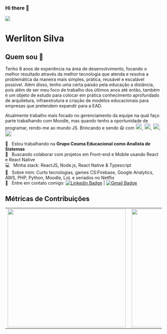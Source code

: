 ### Hi there 👋

<!--
**werliton/werliton** is a ✨ _special_ ✨ repository because its `README.md` (this file) appears on your GitHub profile.

Here are some ideas to get you started:

- 🔭 I’m currently working on ...
- 🌱 I’m currently learning ...
- 👯 I’m looking to collaborate on ...
- 🤔 I’m looking for help with ...
- 💬 Ask me about ...
- 📫 How to reach me: ...
- 😄 Pronouns: ...
- ⚡ Fun fact: ...
-->
<img width="auto" src="https://media-exp1.licdn.com/dms/image/C4E16AQHh_vA2yeJJnw/profile-displaybackgroundimage-shrink_200_800/0?e=1602115200&v=beta&t=_MwT4vMFYrSGnzFNC-0fBQ5KxdbKNTp9qrOQjInO2pQ">


# Werliton Silva

## Quem sou 👋
Tenho 8 anos de experiência na área de desenvolvimento, focando o melhor resultado através da melhor tecnologia que atenda e resolva a problemática da maneira mais simples, prática, reusável e escalável possível. Além disso, tenho uma certa paixão pela educação a distância, pois além de ser meu foco de trabalho dos últimos anos até então, também é um objeto de estudo para colocar em prática conhecimento aprofundado de arquitetura, infraestrutura e  criação de modelos educacionais para empresas que pretendem expandir para a EAD.

Atualmente trabalho mais focado no gerenciamento da equipe na qual faço parte trabalhando com Moodle, mas quando tenho a oportunidade de programar, rendo-me ao mundo JS. Brincando e sendo :smiley: com <img src="https://camo.githubusercontent.com/0cd910e76658429374539a8d72a0608783918aae/68747470733a2f2f7261776769742e636f6d2f676f72616e67616a69632f72656163742d69636f6e732f6d61737465722f72656163742d69636f6e732e737667" alt="React" width="20px" />, <img src="https://cdn.iconscout.com/icon/free/png-256/redux-283024.png" alt="Redux" width="20px" />, <img src="https://icon2.cleanpng.com/20180417/irq/kisspng-firebase-cloud-messaging-computer-icons-google-clo-github-5ad5d3cde70706.9853526815239628299463.jpg" alt="Firebase" width="20px" />, <img src="https://cdn2.iconfinder.com/data/icons/nodejs-1/512/nodejs-512.png" alt="Nodejs" width="20px" />


 :rocket:  &nbsp; Estou trabalhando na **Grupo Ceuma Educacional como Analista de Sistemas**
 <br/> :purple_heart: &nbsp; Buscando colaborar com projetos em Front-end e Mobile usando React e React Native
 <br/> :computer: &nbsp; Minha stack: ReactJS, Node.js, React Native & Typescript
 <br/> 💬  &nbsp; Sobre mim: Curto tecnologias, games CS:Firebase, Google Analytics, AWS, PHP, Python, Moodle, LoL e seriados no Netflix
 <br/> :email: &nbsp; Entre em contato comigo: [![Linkedin Badge](https://img.shields.io/badge/-WerlitonSilva-blue?style=flat-square&logo=Linkedin&logoColor=white&link=https://www.linkedin.com/in/werliton-carlos-206b5b70/)](https://www.linkedin.com/in/werliton-carlos-206b5b70/) 
| 
[![Gmail Badge](https://img.shields.io/badge/-WerlitonSilva-blue?style=flat-square&logo=Gmail&logoColor=white&link=mailto:werlitoncarlos@gmail.com)](mailto:werlitoncarlos@gmail.com)

## Métricas de Contribuições
<center>
<table>
  <tr>
      <td><img width="380px" align="left" src="https://github-readme-stats.vercel.app/api/top-langs/?username=werliton&hide=html&layout=compact&theme=cobalt&count_private=true" /></td>
      <td><img width="380px" align="left" src="https://github-readme-stats.vercel.app/api?username=werliton&theme=cobalt&count_private=true" /></td>
  </tr> 
</table>
</center>
